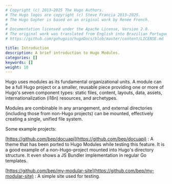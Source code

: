 ```yaml
---
# Copyright (c) 2013–2025 The Hugo Authors.
# The Hugo logos are copyright (c) Steve Francia 2013–2025.
# The Hugo Gopher is based on an original work by Renée French.
#
# Documentation licensed under the Apache License, Version 2.0.
# The original work was translated from English into Brazilian Portuguese.
# https://github.com/gohugoio/hugoDocs/blob/master/content/LICENSE.md

title: Introduction
description: A brief introduction to Hugo Modules.
categories: []
keywords: []
weight: 10
---
```


Hugo uses modules as its fundamental organizational units. A module can be a full Hugo project or a smaller, reusable piece providing one or more of Hugo's seven component types: static files, content, layouts, data, assets, internationalization (i18n) resources, and archetypes.

Modules are combinable in any arrangement, and external directories (including those from non-Hugo projects) can be mounted, effectively creating a single, unified file system.

Some example projects:

[https://github.com/bep/docuapi](https://github.com/bep/docuapi)
: A theme that has been ported to Hugo Modules while testing this feature. It is a good example of a non-Hugo-project mounted into Hugo's directory structure. It even shows a JS Bundler implementation in regular Go templates.

[https://github.com/bep/my-modular-site](https://github.com/bep/my-modular-site)
: A simple site used for testing.
